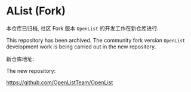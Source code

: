 # AList (Fork)

本仓库已归档, 社区 Fork 版本 `OpenList` 的开发工作在新仓库进行.

This repository has been archived. The community fork version `OpenList` development work is being carried out in the new repository.

新仓库地址:

The new repository:

<https://github.com/OpenListTeam/OpenList>
